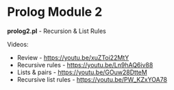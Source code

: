 # Prolog Module 2

**prolog2.pl** - Recursion & List Rules

Videos:
- Review - https://youtu.be/xuZToi22MtY  
- Recursive rules - https://youtu.be/Ln9hAQ6iv88  
- Lists & pairs - https://youtu.be/GOuw28DtteM  
- Recursive list rules - https://youtu.be/PW_KZxYOA78  

